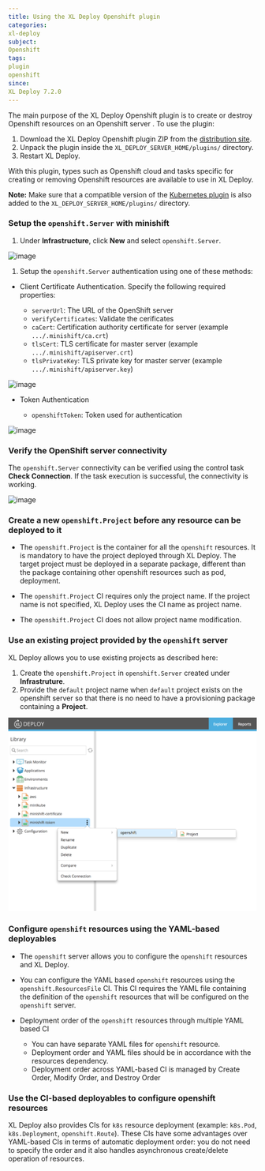 ```yaml
---
title: Using the XL Deploy Openshift plugin
categories:
xl-deploy
subject:
Openshift
tags:
plugin
openshift
since:
XL Deploy 7.2.0
---
```


The main purpose of the XL Deploy Openshift plugin is to create or destroy Openshift resources on an Openshift server . To use the plugin:

1. Download the XL Deploy Openshift plugin ZIP from the [distribution site](https://dist.xebialabs.com/customer/xl-deploy/plugins/xld-kubernetes-plugin).
1. Unpack the plugin inside the `XL_DEPLOY_SERVER_HOME/plugins/` directory.
1. Restart XL Deploy.

With this plugin, types such as Openshift cloud and tasks specific for creating or removing Openshift resources are available to use in XL Deploy.

**Note:** Make sure that a compatible version of the [Kubernetes plugin](/xl-deploy/concept/xl-deploy-kubernetes-plugin.html) is also added to the `XL_DEPLOY_SERVER_HOME/plugins/` directory.

### Setup the `openshift.Server` with minishift

1. Under **Infrastructure**, click **New** and select `openshift.Server`.

![image](images/create-openshift-server.png)

1. Setup the `openshift.Server` authentication using one of these methods:

* Client Certificate Authentication. Specify the following required properties:

    * `serverUrl`: The URL of the OpenShift server
    * `verifyCertificates`: Validate the cerificates
    * `caCert`: Certification authority certificate for server (example `.../.minishift/ca.crt`)
    * `tlsCert`: TLS certificate for master server (example `.../.minishift/apiserver.crt`)
    * `tlsPrivateKey`: TLS private key for master server (example `.../.minishift/apiserver.key`)

![image](images/key-auth-openshift-server.png)

* Token Authentication

    * `openshiftToken`: Token used for authentication

![image](images/token-auth-openshift-server.png)    

### Verify the OpenShift server connectivity

The `openshift.Server` connectivity can be verified using the control task **Check Connection**. If the task execution is successful, the connectivity is working.

![image](images/connectivity-openshift-server.png)

### Create a new `openshift.Project` before any resource can be deployed to it

* The `openshift.Project` is the container for all the `openshift` resources. It is mandatory to have the project deployed through XL Deploy. The target project must be deployed in a separate package, different than the package containing other openshift resources such as pod, deployment.

* The `openshift.Project` CI requires only the project name. If the project name is not specified, XL Deploy uses the CI name as project name.

* The `openshift.Project` CI does not allow project name modification.

### Use an existing project provided by the `openshift` server

XL Deploy allows you to use existing projects as described here:

1. Create the `openshift.Project` in `openshift.Server` created under **Infrastruture**.
1. Provide the `default` project name when `default` project exists on the openshift server so that there is no need to have a provisioning package containing a **Project**.

![image](images/use-existing-project.png)

### Configure `openshift` resources using the YAML-based deployables

* The `openshift` server allows you to configure the `openshift` resources and XL Deploy.

* You can configure the YAML based `openshift` resources using the `openshift.ResourcesFile` CI. This CI requires the YAML file containing the definition of the `openshift` resources that will be configured on the `openshift` server.

* Deployment order of the `openshift` resources through multiple YAML based CI

    * You can have separate YAML files for `openshift` resource.
    * Deployment order and YAML files should be in accordance with the resources dependency.
    * Deployment order across YAML-based CI is managed by Create Order, Modify Order, and Destroy Order

### Use the CI-based deployables to configure openshift resources

XL Deploy also provides CIs for `k8s` resource deployment (example: `k8s.Pod`, `k8s.Deployment`, `openshift.Route`). These CIs have some advantages over YAML-based CIs in terms of automatic deployment order: you do not need to specify the order and it also handles asynchronous create/delete operation of resources.    
